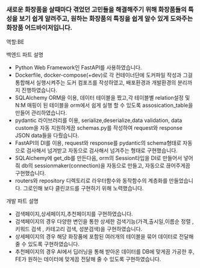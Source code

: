 ### 새로운 화장품을 살때마다 겪었던 고민들을 해결해주기 위해 화장품들의 특성을 보기 쉽게 알려주고, 원하는 화장품의 특징을 쉽게 알수 있게 도와주는 화장품 어드바이저입니다.

역할:BE

백엔드 파트 설명
- Python Web Framework인 FastAPI를 사용하였습니다.
- Dockerfile, docker-compose(+dev)로 각 컨테이너단에 도커파일 작성과 그걸 통합해서 실행시켜주는 도커 컴포즈를 작성하였고, 배포환경과 개발환경의 분리까지 진행하였습니다.
- SQLAlchemy ORM을 이용, 데이터 테이블을 짰고,각 테이블별 relation설정 및 N:M 매핑이 된 테이블을 orm에서 쉽게 실행 할 수 있도록 assosication_table을 만들어 관리하였습니다.
- pydantic 라이브러리를 이용, serialize,deserialize,data validation, data custom을 자동 지원하게끔 schemas.py를 작성하여 request와 response JSON data들을 다뤘습니다.
- FastAPI의 DI를 이용, request와 response를 pydantic의 schema형태로 자동으로 검사해서 넘겨받고 자동으로 검사해서 넘겨주는 형태로 구현했습니다.
- SQLAlchemy에 get_db를 만든다음, orm의 Session타입을 DI로 만들어서 넣어줘 db의 sessionmaker(connection)을 자동으로 만들고, 자동으로 끊어주게끔 구현했습니다.
- routers와 repository 디렉토리로 라우터함수와 동작함수의 계층화를 만들었습니다. 그로인해 보다 클린코드를 구현하기 위해 노력했습니다.


개발 파트 설명
- 검색페이지,상세페이지,추천페이지를 구현하였습니다.
- 검색페이지의 경우 다양한 변인을 통한 상세한 검색기능(가격,출시일,이름순 정렬 , 키워드 검색 , 카테고리 검색, 성분검색)을 구현하였습니다.
- 상세페이지의 경우 해당 화장품에 포함된 여러개의 테이블을 묶어 데이터로 전달해줄 수 있도록 구현하였습니다.
- 추천페이지의 경우 AI에서 딥러닝을 통해 받아온 데이터를 DB에 맞게끔 가공한 후, FE가 원하는 데이터에 맞게끔 전달해 줄 수 있도록 구현하였습니다.
